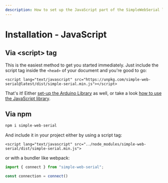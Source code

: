```yaml
---
description: How to set up the JavaScript part of the SimpleWebSerial library.
---
```


# Installation - JavaScript

## Via \<script> tag

This is the easiest method to get you started immediately. Just include the script tag inside the `<head>` of your document and you're good to go:

```markup
<script lang="text/javascript" src="https://unpkg.com/simple-web-serial@latest/dist/simple-serial.min.js"></script>
```

That's it! Either [set-up the Arduino Library](arduino.md) as well, or take a look [how to use the JavaScript library](../usage/javascript.md).

## Via npm

```javascript
npm i simple-web-serial
```

And include it in your project either by using a script tag:

```markup
<script lang="text/javascript" src="../node_modules/simple-web-serial/dist/simple-serial.min.js">
```

or with a bundler like webpack:

```javascript
import { connect } from "simple-web-serial";

const connection = connect()
```

